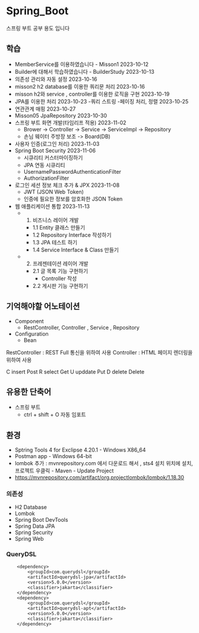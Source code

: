 # Spring_Boot
스프링 부트 공부 용도 입니다

## 학습
- MemberService를 이용하였습니다 - Misson1 2023-10-12
- Builder에 대해서 학습하였습니다 - BuilderStudy 2023-10-13
- 의존성 관리와 자동 설정  2023-10-16
- misson2 h2 database를 이용한 쿼리문 처리 2023-10-16
- misson h2와 service , controller를 이용한 로직을 구현 2023-10-19
- JPA를 이용한 처리 2023-10-23
-쿼리 스트링 -페이징 처리, 정렬 2023-10-25 
- 연관관계 매핑 2023-10-27
- Misson05  JpaRepository 2023-10-30
- 스프링 부트 화면 개발(타임리프 적용) 2023-11-02
	- Brower -> Controller -> Service -> ServiceImpl -> Repository 
	- 손님	    웨이터         주방장      보조	  -> Board(DB)
- 사용자 인증(로그인 처리) 2023-11-03 
- Spring Boot Security 2023-11-06
   - 시큐리티 커스터마이징하기
   - JPA 연동 시큐리티
   - UsernamePasswordAuthenticationFilter
   - AuthorizationFilter
- 로그인 세션 정보 체크 추가 & JPX 2023-11-08
   - JWT (JSON Web Token)
   - 인증에 필요한 정보를 암호화한 JSON Token
- 웹 애플리케이션 통합 2023-11-13
   - 1. 비즈니스 레이어 개발
      - 1.1 Entity 클래스 만들기
      - 1.2 Repository Interface 작성하기
      - 1.3 JPA 테스트 하기
      - 1.4 Service Interface & Class 만들기
   - 2. 프레젠테이션 레이어 개발
      - 2.1 글 목록 기능 구현하기
         - Controller 작성
      - 2.2 게시판 기능 구현하기

## 기억해야할 어노테이션
- Component
	- RestController, Controller , Service , Repository
- Configuration
	- Bean

RestController : REST Full 통신을 위하여 사용
Controller : HTML 페이지 렌더링을 위하여 사용

C insert Post
R select Get
U upddate Put
D delete Delete

## 유용한 단축어
- 스프링 부트
	- ctrl + shift + O 자동 임포트

## 환경
- Sptring Tools 4 for Exclipse 4.20.1 - Windows X86_64
- Postman app - Windows 64-bit
- lombok 추가 : mvnrepository.com 에서 다운로드 해서 , sts4 설치 위치에 설치, 프로젝트 우클릭 - Maven - Update Project
- https://mvnrepository.com/artifact/org.projectlombok/lombok/1.18.30

### 의존성
- H2 Database
- Lombok
- Spring Boot DevTools
- Spring Data JPA
- Spring Security
- Spring Web

### QueryDSL
> <!--dependency-->
		<dependency>
			<groupId>com.querydsl</groupId>
			<artifactId>querydsl-jpa</artifactId>
			<version>5.0.0</version>
			<classifier>jakarta</classifier>
		</dependency>
		<dependency>
			<groupId>com.querydsl</groupId>
			<artifactId>querydsl-apt</artifactId>
			<version>5.0.0</version>
			<classifier>jakarta</classifier>
		</dependency>